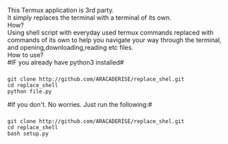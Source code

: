 This Termux application is 3rd party.
<br>
It simply replaces the terminal with a terminal of its own.
<br>
How?
<br>
Using shell script with everyday used termux commands replaced with commands of its own to help you navigate your way through
the terminal, and opening,downloading,reading etc files.
<br>
How to use?
<br>
#IF you already have python3 installed#

### ###

```
git clone http://github.com/ARACADERISE/replace_shel.git
cd replace_shell
python file.py
```
#If you don't. No worries. Just run the following:#

### ###

```
git clone http://github.com/ARACADERISE/replace_shel.git
cd replace_shell
bash setup.py
```
